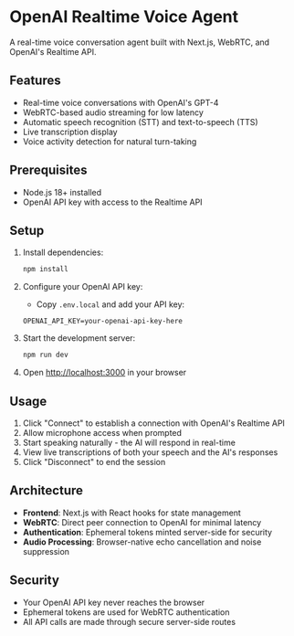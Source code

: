 # OpenAI Realtime Voice Agent

A real-time voice conversation agent built with Next.js, WebRTC, and OpenAI's Realtime API.

## Features

- Real-time voice conversations with OpenAI's GPT-4
- WebRTC-based audio streaming for low latency
- Automatic speech recognition (STT) and text-to-speech (TTS)
- Live transcription display
- Voice activity detection for natural turn-taking

## Prerequisites

- Node.js 18+ installed
- OpenAI API key with access to the Realtime API

## Setup

1. Install dependencies:
   ```bash
   npm install
   ```

2. Configure your OpenAI API key:
   - Copy `.env.local` and add your API key:
   ```
   OPENAI_API_KEY=your-openai-api-key-here
   ```

3. Start the development server:
   ```bash
   npm run dev
   ```

4. Open [http://localhost:3000](http://localhost:3000) in your browser

## Usage

1. Click "Connect" to establish a connection with OpenAI's Realtime API
2. Allow microphone access when prompted
3. Start speaking naturally - the AI will respond in real-time
4. View live transcriptions of both your speech and the AI's responses
5. Click "Disconnect" to end the session

## Architecture

- **Frontend**: Next.js with React hooks for state management
- **WebRTC**: Direct peer connection to OpenAI for minimal latency
- **Authentication**: Ephemeral tokens minted server-side for security
- **Audio Processing**: Browser-native echo cancellation and noise suppression

## Security

- Your OpenAI API key never reaches the browser
- Ephemeral tokens are used for WebRTC authentication
- All API calls are made through secure server-side routes